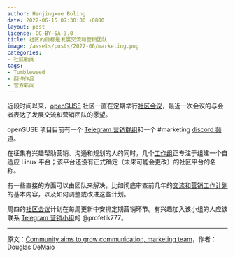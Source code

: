 ```yaml
---
author: Hanjingxue Boling
date: 2022-06-15 07:30:00 +0800
layout: post
license: CC-BY-SA-3.0
title: 社区的目标是发展交流和营销团队
image: /assets/posts/2022-06/marketing.png
categories:
- 社区新闻
tags:
- Tumbleweed
- 翻译作品
- 官方新闻
---
```


近段时间以来，[openSUSE](https://www.opensuse.org/) 社区一直在定期举行[社区会议](https://etherpad.opensuse.org/p/weeklymeeting)，最近一次会议的与会者表达了发展交流和营销团队的愿望。

openSUSE 项目目前有一个 [Telegram 营销群组](https://t.me/openSUSE_Marketing)和一个 #marketing [discord 频道](https://discord.com/invite/opensuse)。

在征集有兴趣帮助营销、沟通和规划的人的同时，几个[工作组](https://suse.org.cn/%E6%9B%B4%E6%96%B0%E9%80%9A%E5%91%8A/2022/05/31/%E6%9D%A5%E8%87%AA-ALP-%E5%B7%A5%E4%BD%9C%E7%BB%84%E7%9A%84%E5%8A%A8%E6%80%81.html)正专注于组建一个自适应 Linux 平台；该平台还没有正式确定（未来可能会更改）的社区平台的名称。

有一些直接的方面可以由团队来解决，比如彻底审查前几年的[交流和营销工作计划](https://progress.opensuse.org/projects/opensuse-leap-15-4/issues/gantt)的基本内容，以及如何调整或改进这些计划。

周四的[社区会议](https://etherpad.opensuse.org/p/weeklymeeting)计划在每周更新中安排定期营销环节。有兴趣加入该小组的人应该联系 [Telegram 营销小组](https://t.me/openSUSE_Marketing)的 @profetik777。

------

原文：[Community aims to grow communication, marketing team](https://news.opensuse.org/2022/06/15/community-aims-to-grow-comms-marketing-team/)，作者：Douglas DeMaio